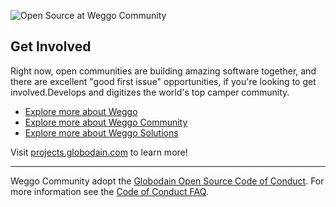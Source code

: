 ![Open Source at Weggo Community](https://github.com/Weggosp/.github/tree/blob/v1.0/images/weggo-community-profile.png) 

## Get Involved

Right now, open communities are building amazing software together, and there are excellent "good first issue" opportunities, if you're looking to get involved.Develops and digitizes the world's top camper community.

* [Explore more about Weggo](https://weggo.es)
* [Explore more about Weggo Community](https://community.weggo.es)
* [Explore more about Weggo Solutions](https://solutions.weggo.es)

Visit [projects.globodain.com](https://opensource.globodain.com) to learn more!

----

Weggo Community adopt the [Globodain Open Source Code of Conduct](https://opensource.globodain.com/codeofconduct/). For more information see the [Code of Conduct FAQ](https://opensource.globodain.com/codeofconduct/faq/).
